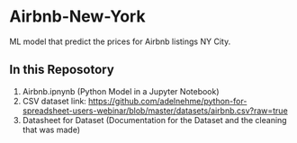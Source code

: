 # Airbnb-New-York
ML model that predict the prices for Airbnb listings NY City.

## In this Reposotory
1. Airbnb.ipnynb (Python Model in a Jupyter Notebook)
2. CSV dataset link: https://github.com/adelnehme/python-for-spreadsheet-users-webinar/blob/master/datasets/airbnb.csv?raw=true
3. Datasheet for Dataset (Documentation for the Dataset and the cleaning that was made)
